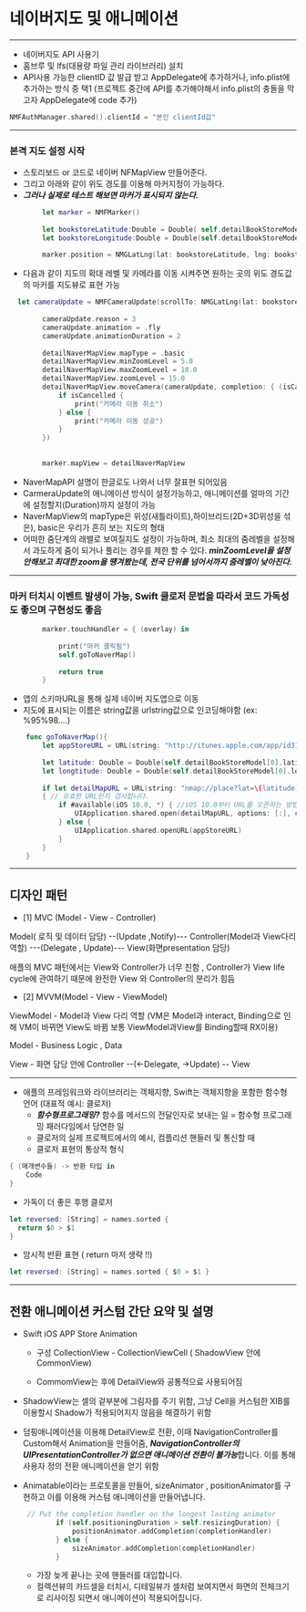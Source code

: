 # 네이버지도 및 애니메이션

***

* 네이버지도 API 사용기
* 홈브루 및 lfs(대용량 파일 관리 라이브러리) 설치
* API사용 가능한 clientID 값 발급 받고 AppDelegate에 추가하거나, info.plist에 추가하는 방식 중 택1 (프로젝트 중간에 API를 추가해야해서 info.plist의 충돌을 막고자 AppDelegate에 code 추가)

```swift
NMFAuthManager.shared().clientId = "본인 clientId값"
```

***

### 본격 지도 설정 시작

* 스토리보드 or 코드로 네이버 NFMapView 만들어준다.
* 그리고 아래와 같이 위도 경도를 이용해 마커지정이 가능하다.
* ***그러나 실제로 테스트 해보면 마커가 표시되지 않는다.***

```swift
        let marker = NMFMarker()
        
        let bookstoreLatitude:Double = Double( self.detailBookStoreModel[0].latitude)
        let bookstoreLongitude:Double = Double(self.detailBookStoreModel[0].longitude)
        
        marker.position = NMGLatLng(lat: bookstoreLatitude, lng: bookstoreLongitude)
```

* 다음과 같이 지도의 확대 레벨 및 카메라를 이동 시켜주면 원하는 곳의 위도 경도값의 마커를 지도뷰로 표현 가능

```swift
  let cameraUpdate = NMFCameraUpdate(scrollTo: NMGLatLng(lat: bookstoreLatitude, lng: bookstoreLongitude))
        
        cameraUpdate.reason = 3
        cameraUpdate.animation = .fly
        cameraUpdate.animationDuration = 2
        
        detailNaverMapView.mapType = .basic
        detailNaverMapView.minZoomLevel = 5.0
        detailNaverMapView.maxZoomLevel = 18.0
        detailNaverMapView.zoomLevel = 15.0
        detailNaverMapView.moveCamera(cameraUpdate, completion: { (isCancelled) in
            if isCancelled {
                print("카메라 이동 취소")
            } else {
                print("카메라 이동 성공")
            }
        })
        
        
        marker.mapView = detailNaverMapView
```

* NaverMapAPI 설명이 한글로도 나와서 너무 잘표현 되어있음
* CarmeraUpdate의 애니메이션 방식이 설정가능하고, 애니메이션를 얼마의 기간에 설정할지(Duration)까지 설정이 가능
* NaverMapView의 mapType은 위성(새틀라이트),하이브리드(2D+3D위성을 섞은), basic은 우리가 흔히 보는 지도의 형태
* 어떠한 줌단계의 래밸로 보여질지도 설정이 가능하며, 최소 최대의 줌레벨을 설정해서 과도하게 줌이 되거나 풀리는 경우를 제한 할 수 있다. ***minZoomLevel을 설정안해보고 최대한 zoom을 떙겨봤는데, 전국 단위를 넘어서까지 줌레벨이 낮아진다.***

***

### 마커 터치시 이벤트 발생이 가능, Swift 클로저 문법을 따라서 코드 가독성도 좋으며 구현성도 좋음

```swift
        marker.touchHandler = { (overlay) in
            
            print("마커 클릭됨")
            self.goToNaverMap()
            
            return true
        }
```

* 앱의 스키마URL을 통해 실제 네이버 지도앱으로 이동
* 지도에 표시되는 이름은 string값을 urlstring값으로 인코딩해야함 (ex: %95%98....)

```swift
    func goToNaverMap(){
        let appStoreURL = URL(string: "http://itunes.apple.com/app/id311867728?mt=8")!
        
        let latitude: Double = Double(self.detailBookStoreModel[0].latitude)
        let longtitude: Double = Double(self.detailBookStoreModel[0].longitude)
        
        if let detailMapURL = URL(string: "nmap://place?lat=\(latitude)&lng=\(longtitude)&name=Cozy%ea%b0%80%20%ec%b6%94%ec%b2%9c%ed%95%98%eb%8a%94%20%ec%84%9c%ec%a0%90&gamsung.Cozy=Cozy"), UIApplication.shared.canOpenURL(detailMapURL)
        { // 유효한 URL인지 검사합니다.
            if #available(iOS 10.0, *) { //iOS 10.0부터 URL를 오픈하는 방법이 변경 되었습니다.
                UIApplication.shared.open(detailMapURL, options: [:], completionHandler: nil)
            } else {
                UIApplication.shared.openURL(appStoreURL)   
            }
        }
    }
```

***

## 디자인 패턴

* [1] MVC (Model - View - Controller)

Model( 로직 및 데이터 담당) --(Update ,Notify)--- Controller(Model과 View다리 역할) ---(Delegate , Update)--- View(화면presentation 담당)

애플의 MVC 패턴에서는 View와 Controller가 너무 친함 , Controller가 View life cycle에 관여하기 때문에 완전한 View 와 Controller의 분리가 힘듬

* [2] MVVM(Model - View - ViewModel)

ViewModel - Model과 View 다리 역할 (VM은 Model과 interact, Binding으로 인해 VM이 바뀌면 View도 바뀜 보통 ViewModel과View를 Binding할때 RX이용)

Model - Business Logic , Data

View - 화면 담당 안에 Controller --(<-Delegate, ->Update) -- View

***

* 애플의 프레임워크와 라이브러리는 객체지향, Swift는 객체지향을 포함한 함수형 언어 (대표적 예시: 클로저)
  * ***함수형프로그래밍?*** 함수를 메서드의 전달인자로 보내는 일 = 함수형 프로그래밍 패러다임에서 당연한 일
  * 클로저의 실제 프로젝트에서의 예시, 컴플리션 핸들러 및 통신할 때
  * 클로저 표현의 통상적 형식 

```swift
{ (매개변수들) -> 반환 타입 in
    Code
}
```

* 가독이 더 좋은 후행 클로저

```swift
let reversed: [String] = names.sorted {
  return $0 > $1
}
```

* 암시적 반환 표현 ( return 마저 생략 !!)

```swift
let reversed: [String] = names.sorted { $0 > $1 }
```

***

## 전환 애니메이션 커스텀 간단 요약 및 설명

* Swift iOS APP Store Animation
  * 구성 CollectionView - CollectionViewCell ( ShadowView 안에 CommonView)

  * CommomView는 후에 DetailView와 공통적으료 사용되어짐

* ShadowView는 셀의 겉부분에 그림자를 주기 위함, 그냥 Cell을 커스텀한 XIB를 이용할시 Shadow가 적용되어지지 않음을 해결하기 위함

* 덤핑애니메이션을 이용해 DetailView로 전환, 이때 NavigationController를 Custom해서 Animation을 만들어줌, ***NavigationController의 UIPresentationController가 없으면 애니메이션 전환이 불가능***합니다. 이를 통해 사용자 정의 전환 애니메이션을 얻기 위함

* Animatable이라는 프로토콜을 만들어, sizeAnimator , positionAnimator를 구현하고 이를 이용해 커스텀 애니메이션을 만들어냅니다.

  ```swift
   // Put the completion handler on the longest lasting animator
          if (self.positioningDuration > self.resizingDuration) {
              positionAnimator.addCompletion(completionHandler)
          } else {
              sizeAnimator.addCompletion(completionHandler)
          }
  ```

  * 가장 늦게 끝나는 곳에 핸들러를 대입합니다.
  * 컬렉션뷰의 카드셀을 터치시, 디테일뷰가 셀처럼 보여지면서 화면의 전체크기로 리사이징 되면서 애니메이션이 적용되어집니다.